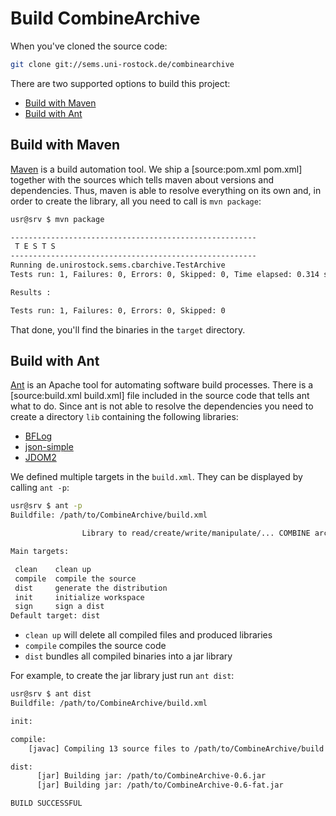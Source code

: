 Build CombineArchive 
======================

When you've cloned the source code:

```sh
git clone git://sems.uni-rostock.de/combinearchive
```

There are two supported options to build this project:

* [Build with Maven](#build-with-maven)
* [Build with Ant](#build-with-ant)

Build with Maven 
-----------------

[Maven](https://maven.apache.org/) is a build automation tool. We ship a [source:pom.xml pom.xml] together with the sources which tells maven about versions and dependencies. Thus, maven is able to resolve everything on its own and, in order to create the library, all you need to call is `mvn package`:

```sh
usr@srv $ mvn package

-------------------------------------------------------
 T E S T S
-------------------------------------------------------
Running de.unirostock.sems.cbarchive.TestArchive
Tests run: 1, Failures: 0, Errors: 0, Skipped: 0, Time elapsed: 0.314 sec

Results :

Tests run: 1, Failures: 0, Errors: 0, Skipped: 0
```

That done, you'll find the binaries in the `target` directory.

Build with Ant 
---------------

[Ant](https://ant.apache.org/) is an Apache tool for automating software build processes. There is a [source:build.xml build.xml] file included in the source code that tells ant what to do. Since ant is not able to resolve the dependencies you need to create a directory `lib` containing the following libraries:

* [BFLog](http://bin.sems.uni-rostock.de/BFLog/)
* [json-simple](https://code.google.com/p/json-simple/)
* [JDOM2](http://jdom.org/)

We defined multiple targets in the `build.xml`. They can be displayed by calling `ant -p`:

```sh
usr@srv $ ant -p
Buildfile: /path/to/CombineArchive/build.xml

                Library to read/create/write/manipulate/... COMBINE archives

Main targets:

 clean    clean up
 compile  compile the source
 dist     generate the distribution
 init     initialize workspace
 sign     sign a dist
Default target: dist
```

* `clean up` will delete all compiled files and produced libraries
* `compile` compiles the source code
* `dist` bundles all compiled binaries into a jar library

For example, to create the jar library just run `ant dist`:

```sh
usr@srv $ ant dist
Buildfile: /path/to/CombineArchive/build.xml

init:

compile:
    [javac] Compiling 13 source files to /path/to/CombineArchive/build

dist:
      [jar] Building jar: /path/to/CombineArchive-0.6.jar
      [jar] Building jar: /path/to/CombineArchive-0.6-fat.jar

BUILD SUCCESSFUL
```

